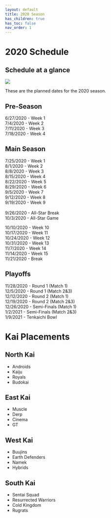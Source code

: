 ```yaml
---
layout: default
title: 2020 Season
has_children: true
has_toc: false
nav_order: 1
---
```


# 2020 Schedule 


## Schedule at a glance

[![](../../images/schedule_2020.jpg) ](../../images/schedule_2020.jpg)



These are the planned dates for the 2020 season. 

## Pre-Season
6/27/2020 - Week 1<br />
7/4/2020 - Week 2<br />
7/11/2020 - Week 3<br />
7/18/2020 - Week 4<br />

## Main Season
7/25/2020 - Week 1<br />
8/1/2020 - Week 2<br />
8/8/2020 - Week 3<br />
8/15/2020 - Week 4<br />
8/22/2020 - Week 5<br />
8/29/2020 - Week 6<br />
9/5/2020 - Week 7<br />
9/12/2020 - Week 8<br />
9/19/2020 - Week 9<br />
<br />
9/26/2020 - All-Star Break<br />
10/3/2020 - All-Star Game<br />

10/10/2020 - Week 10<br />
10/17/2020 - Week 11<br />
10/24/2020 - Week 12<br />
10/31/2020 - Week 13<br />
11/7/2020 - Week 14<br />
11/14/2020 - Week 15<br />
11/21/2020 - Break<br />

## Playoffs

11/28/2020 - Round 1 (Match 1)<br />
12/5/2020 - Round 1 (Match 2&3)<br />
12/12/2020 - Round 2 (Match 1)<br />
12/19/2020 - Round 2 (Match 2&3)<br />
12/26/2020 - Semi-Finals (Match 1)<br />
1/2/2021 - Semi-Finals (Match 2&3)<br />
1/9/2021 - Tenkaichi Bowl<br />


# Kai Placements

## North Kai 
* Androids
* Kaiju
* Royals
* Budokai

## East Kai
* Muscle
* Derp
* Cinema
* GT

## West Kai
* Buujins
* Earth Defenders
* Namek
* Hybrids

## South Kai
* Sentai Squad
* Resurrected Warriors
* Cold Kingdom
* Rugrats
